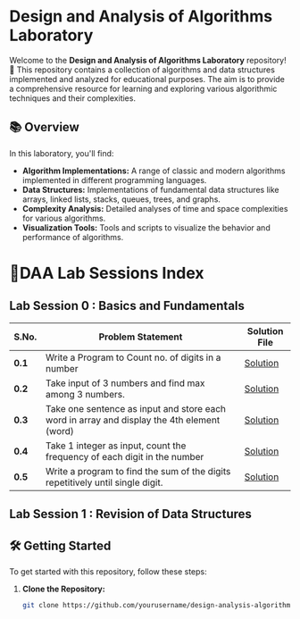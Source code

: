 # Design and Analysis of Algorithms Laboratory

Welcome to the **Design and Analysis of Algorithms Laboratory** repository! 🚀 This repository contains a collection of algorithms and data structures implemented and analyzed for educational purposes. The aim is to provide a comprehensive resource for learning and exploring various algorithmic techniques and their complexities.

## 📚 Overview

In this laboratory, you'll find:

- **Algorithm Implementations:** A range of classic and modern algorithms implemented in different programming languages.
- **Data Structures:** Implementations of fundamental data structures like arrays, linked lists, stacks, queues, trees, and graphs.
- **Complexity Analysis:** Detailed analyses of time and space complexities for various algorithms.
- **Visualization Tools:** Tools and scripts to visualize the behavior and performance of algorithms.

# 📂DAA Lab Sessions Index
  
 ## Lab Session 0 : Basics and Fundamentals

| **S.No.** | **Problem Statement**            | **Solution File**             |
|-----------|----------------------------------|-------------------------------|
| **0.1**     | Write a Program to Count no. of digits in a number                                         | [Solution](./Lab-Codes/0.1.c)|
| **0.2**     | Take input of 3 numbers and find max among 3 numbers.                                      | [Solution](./Lab-Codes/0.2.c)|
| **0.3**     | Take one sentence as input and store each word in array and display the 4th element (word) | [Solution](./Lab-Codes/0.3.c)|
| **0.4**     | Take 1 integer as input, count the frequency of each digit in the number                   | [Solution](./Lab-Codes/0.4.c)|
| **0.5**     | Write a program to find the sum of the digits repetitively until single digit.             | [Solution](./Lab-Codes/0.5.c)|

## Lab Session 1 : Revision of Data Structures

## 🛠️ Getting Started

To get started with this repository, follow these steps:

1. **Clone the Repository:**
   ```bash
   git clone https://github.com/yourusername/design-analysis-algorithms-lab.git
